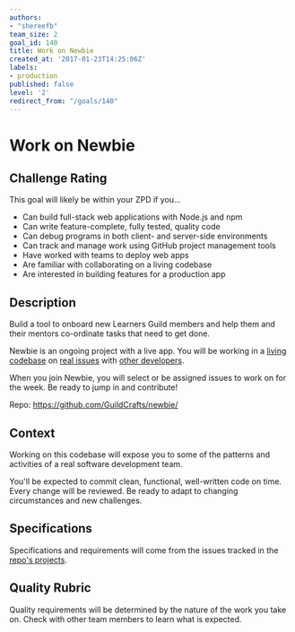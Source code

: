 ```yaml
---
authors:
- "shereefb"
team_size: 2
goal_id: 140
title: Work on Newbie
created_at: '2017-01-23T14:25:06Z'
labels:
- production
published: false
level: '2'
redirect_from: "/goals/140"
---
```


# Work on Newbie

## Challenge Rating

This goal will likely be within your ZPD if you...

- Can build full-stack web applications with Node.js and npm
- Can write feature-complete, fully tested, quality code
- Can debug programs in both client- and server-side environments
- Can track and manage work using GitHub project management tools
- Have worked with teams to deploy web apps
- Are familiar with collaborating on a living codebase
- Are interested in building features for a production app

## Description

Build a tool to onboard new Learners Guild members and help them and their mentors co-ordinate tasks that need to get done.

Newbie is an ongoing project with a live app. You will be working in a [living codebase](https://github.com/GuildCrafts/newbie/commits/master) on [real issues](https://github.com/GuildCrafts/newbie/issues) with [other developers](https://github.com/GuildCrafts/newbie/graphs/contributors).

When you join Newbie, you will select or be assigned issues to work on for the week. Be ready to jump in and contribute!

Repo: https://github.com/GuildCrafts/newbie/

## Context

Working on this codebase will expose you to some of the patterns and activities of a real software development team.

You'll be expected to commit clean, functional, well-written code on time. Every change will be reviewed. Be ready to adapt to changing circumstances and new challenges.

## Specifications

Specifications and requirements will come from the issues tracked in the [repo's projects](https://github.com/GuildCrafts/newbie/projects).

## Quality Rubric

Quality requirements will be determined by the nature of the work you take on. Check with other team members to learn what is expected.
